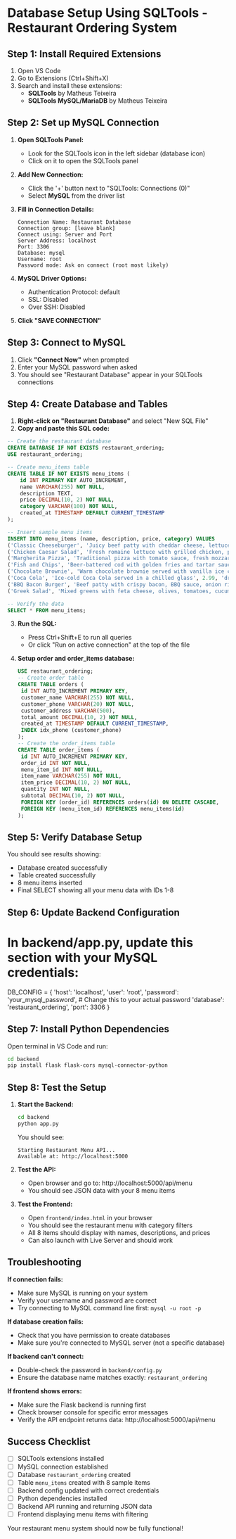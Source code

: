 # Database Setup Using SQLTools - Restaurant Ordering System

## Step 1: Install Required Extensions

1. Open VS Code
2. Go to Extensions (Ctrl+Shift+X)
3. Search and install these extensions:
   - **SQLTools** by Matheus Teixeira
   - **SQLTools MySQL/MariaDB** by Matheus Teixeira

## Step 2: Set up MySQL Connection

1. **Open SQLTools Panel:**

   - Look for the SQLTools icon in the left sidebar (database icon)
   - Click on it to open the SQLTools panel

2. **Add New Connection:**

   - Click the '+' button next to "SQLTools: Connections (0)"
   - Select **MySQL** from the driver list

3. **Fill in Connection Details:**

   ```
   Connection Name: Restaurant Database
   Connection group: [leave blank]
   Connect using: Server and Port
   Server Address: localhost
   Port: 3306
   Database: mysql
   Username: root
   Password mode: Ask on connect (root most likely)
   ```

4. **MySQL Driver Options:**

   - Authentication Protocol: default
   - SSL: Disabled
   - Over SSH: Disabled

5. **Click "SAVE CONNECTION"**

## Step 3: Connect to MySQL

1. Click **"Connect Now"** when prompted
2. Enter your MySQL password when asked
3. You should see "Restaurant Database" appear in your SQLTools connections

## Step 4: Create Database and Tables

1. **Right-click on "Restaurant Database"** and select "New SQL File"
2. **Copy and paste this SQL code:**

```sql
-- Create the restaurant database
CREATE DATABASE IF NOT EXISTS restaurant_ordering;
USE restaurant_ordering;

-- Create menu_items table
CREATE TABLE IF NOT EXISTS menu_items (
    id INT PRIMARY KEY AUTO_INCREMENT,
    name VARCHAR(255) NOT NULL,
    description TEXT,
    price DECIMAL(10, 2) NOT NULL,
    category VARCHAR(100) NOT NULL,
    created_at TIMESTAMP DEFAULT CURRENT_TIMESTAMP
);

-- Insert sample menu items
INSERT INTO menu_items (name, description, price, category) VALUES
('Classic Cheeseburger', 'Juicy beef patty with cheddar cheese, lettuce, tomato, and our special sauce', 12.99, 'burgers'),
('Chicken Caesar Salad', 'Fresh romaine lettuce with grilled chicken, parmesan cheese, croutons, and caesar dressing', 10.99, 'salads'),
('Margherita Pizza', 'Traditional pizza with tomato sauce, fresh mozzarella, basil, and olive oil', 14.99, 'pizza'),
('Fish and Chips', 'Beer-battered cod with golden fries and tartar sauce', 16.99, 'seafood'),
('Chocolate Brownie', 'Warm chocolate brownie served with vanilla ice cream', 6.99, 'desserts'),
('Coca Cola', 'Ice-cold Coca Cola served in a chilled glass', 2.99, 'drinks'),
('BBQ Bacon Burger', 'Beef patty with crispy bacon, BBQ sauce, onion rings, and cheddar cheese', 15.99, 'burgers'),
('Greek Salad', 'Mixed greens with feta cheese, olives, tomatoes, cucumbers, and olive oil dressing', 9.99, 'salads');

-- Verify the data
SELECT * FROM menu_items;
```

3. **Run the SQL:**
   - Press Ctrl+Shift+E to run all queries
   - Or click "Run on active connection" at the top of the file

4. **Setup order and order_items database:**
   ```sql
   USE restaurant_ordering;
   -- Create order table
   CREATE TABLE orders (
    id INT AUTO_INCREMENT PRIMARY KEY,
    customer_name VARCHAR(255) NOT NULL,
    customer_phone VARCHAR(20) NOT NULL,
    customer_address VARCHAR(500),
    total_amount DECIMAL(10, 2) NOT NULL,
    created_at TIMESTAMP DEFAULT CURRENT_TIMESTAMP,
    INDEX idx_phone (customer_phone)
   );
   -- Create the order_items table
   CREATE TABLE order_items (
    id INT AUTO_INCREMENT PRIMARY KEY,
    order_id INT NOT NULL,
    menu_item_id INT NOT NULL,
    item_name VARCHAR(255) NOT NULL,
    item_price DECIMAL(10, 2) NOT NULL,
    quantity INT NOT NULL,
    subtotal DECIMAL(10, 2) NOT NULL,
    FOREIGN KEY (order_id) REFERENCES orders(id) ON DELETE CASCADE,
    FOREIGN KEY (menu_item_id) REFERENCES menu_items(id)
   );
   ```

## Step 5: Verify Database Setup

You should see results showing:

- Database created successfully
- Table created successfully
- 8 menu items inserted
- Final SELECT showing all your menu data with IDs 1-8

## Step 6: Update Backend Configuration

# In backend/app.py, update this section with your MySQL credentials:

DB_CONFIG = {
'host': 'localhost',
'user': 'root',
'password': 'your_mysql_password', # Change this to your actual password
'database': 'restaurant_ordering',
'port': 3306
}

## Step 7: Install Python Dependencies

Open terminal in VS Code and run:

```bash
cd backend
pip install flask flask-cors mysql-connector-python
```

## Step 8: Test the Setup

1. **Start the Backend:**

   ```bash
   cd backend
   python app.py
   ```

   You should see:

   ```
   Starting Restaurant Menu API...
   Available at: http://localhost:5000
   ```

2. **Test the API:**

   - Open browser and go to: http://localhost:5000/api/menu
   - You should see JSON data with your 8 menu items

3. **Test the Frontend:**
   - Open `frontend/index.html` in your browser
   - You should see the restaurant menu with category filters
   - All 8 items should display with names, descriptions, and prices
   - Can also launch with Live Server and should work

## Troubleshooting

**If connection fails:**

- Make sure MySQL is running on your system
- Verify your username and password are correct
- Try connecting to MySQL command line first: `mysql -u root -p`

**If database creation fails:**

- Check that you have permission to create databases
- Make sure you're connected to MySQL server (not a specific database)

**If backend can't connect:**

- Double-check the password in `backend/config.py`
- Ensure the database name matches exactly: `restaurant_ordering`

**If frontend shows errors:**

- Make sure the Flask backend is running first
- Check browser console for specific error messages
- Verify the API endpoint returns data: http://localhost:5000/api/menu

## Success Checklist

- [ ] SQLTools extensions installed
- [ ] MySQL connection established
- [ ] Database `restaurant_ordering` created
- [ ] Table `menu_items` created with 8 sample items
- [ ] Backend config updated with correct credentials
- [ ] Python dependencies installed
- [ ] Backend API running and returning JSON data
- [ ] Frontend displaying menu items with filtering

Your restaurant menu system should now be fully functional!
